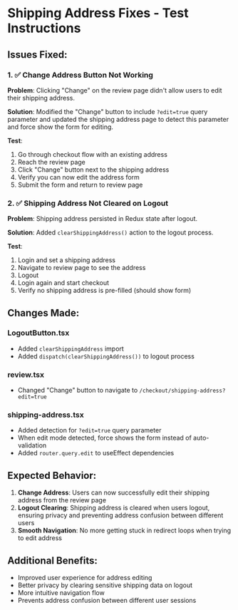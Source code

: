 # Shipping Address Fixes - Test Instructions

## Issues Fixed:

### 1. ✅ Change Address Button Not Working
**Problem**: Clicking "Change" on the review page didn't allow users to edit their shipping address.

**Solution**: Modified the "Change" button to include `?edit=true` query parameter and updated the shipping address page to detect this parameter and force show the form for editing.

**Test**:
1. Go through checkout flow with an existing address
2. Reach the review page
3. Click "Change" button next to the shipping address
4. Verify you can now edit the address form
5. Submit the form and return to review page

### 2. ✅ Shipping Address Not Cleared on Logout
**Problem**: Shipping address persisted in Redux state after logout.

**Solution**: Added `clearShippingAddress()` action to the logout process.

**Test**:
1. Login and set a shipping address
2. Navigate to review page to see the address
3. Logout 
4. Login again and start checkout
5. Verify no shipping address is pre-filled (should show form)

## Changes Made:

### LogoutButton.tsx
- Added `clearShippingAddress` import
- Added `dispatch(clearShippingAddress())` to logout process

### review.tsx  
- Changed "Change" button to navigate to `/checkout/shipping-address?edit=true`

### shipping-address.tsx
- Added detection for `?edit=true` query parameter
- When edit mode detected, force shows the form instead of auto-validation
- Added `router.query.edit` to useEffect dependencies

## Expected Behavior:

1. **Change Address**: Users can now successfully edit their shipping address from the review page
2. **Logout Clearing**: Shipping address is cleared when users logout, ensuring privacy and preventing address confusion between different users
3. **Smooth Navigation**: No more getting stuck in redirect loops when trying to edit address

## Additional Benefits:

- Improved user experience for address editing
- Better privacy by clearing sensitive shipping data on logout  
- More intuitive navigation flow
- Prevents address confusion between different user sessions
